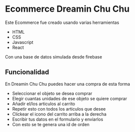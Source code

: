 # Ecommerce Dreamin Chu Chu

Este Ecommerce fue creado usando varias herramientas
- HTML
- CSS
- Javascript
- React

Con una base de datos simulada desde firebase

## Funcionalidad
En Dreamin Chu Chu puedes hacer una compra de esta forma
- Seleccionar el objeto se desea comprar
- Elegir cuantas unidades de ese objeto se quiere comprar
- Añadir el/los articulos al carrito
- Repetir esto con todos los articulos que desee
- Clickear el icono del carrito arriba a la derecha
- Escribir tus datos en el formulario y enviarlos
- Con esto se te genera una id de orden
